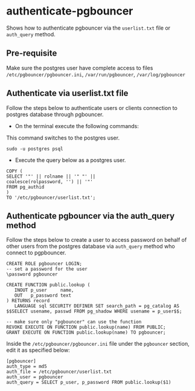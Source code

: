 # authenticate-pgbouncer
Shows how to authenticate pgbouncer via the `userlist.txt` file or `auth_query` method.

## Pre-requisite
Make sure the postgres user have complete access to files `/etc/pgbouncer/pgbouncer.ini`, `/var/run/pgbouncer`, `/var/log/pgbouncer`

## Authenticate via userlist.txt file
Follow the steps below to authenticate users or clients connection to postgres database through pgbouncer.   

- On the terminal execute the following commands:  

This command switches to the postgres user.

`sudo -u postgres psql`   

- Execute the query below as a postgres user.

```
COPY (
SELECT '"' || rolname || '" "' ||
coalesce(rolpassword, '') || '"'
FROM pg_authid
)
TO '/etc/pgbouncer/userlist.txt';
```

## Authenticate pgbouncer via the auth_query method  
Follow the steps below to create a user to access password on behalf of other users from the postgres database via `auth_query` method who connect to pgpbouncer.

```
CREATE ROLE pgbouncer LOGIN;
-- set a password for the user
\password pgbouncer
 
CREATE FUNCTION public.lookup (
   INOUT p_user     name,
   OUT   p_password text
) RETURNS record
   LANGUAGE sql SECURITY DEFINER SET search_path = pg_catalog AS
$$SELECT usename, passwd FROM pg_shadow WHERE usename = p_user$$;
 
-- make sure only "pgbouncer" can use the function
REVOKE EXECUTE ON FUNCTION public.lookup(name) FROM PUBLIC;
GRANT EXECUTE ON FUNCTION public.lookup(name) TO pgbouncer;
```

Inside the `/etc/pgbouncer/pgbouncer.ini` file under the `pgbouncer` section, edit it as specified below: 

```
[pgbouncer]
auth_type = md5
auth_file = /etc/pgbouncer/userlist.txt
auth_user = pgbouncer
auth_query = SELECT p_user, p_password FROM public.lookup($1)
```



